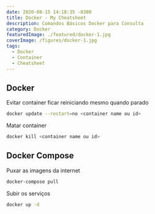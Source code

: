 ```yaml
---
date: 2020-08-15 14:18:35 -0300
title: Docker - My Cheatsheet
description: Comandos Básicos Docker para Consulta
category: Docker
featuredImage: ./featured/docker-1.jpg
coverImage: /figures/docker-1.jpg
tags:
  - Docker
  - Container
  - Cheatsheet
---
```


## Docker

Evitar container ficar reiniciando mesmo quando parado

```bash
docker update --restart=no <container name ou id>
```

Matar container

```bash
docker kill <container name ou id>
```

## Docker Compose

Puxar as imagens da internet

```bash
docker-compose pull
```

Subir os serviços

```bash
docker up -d
```
